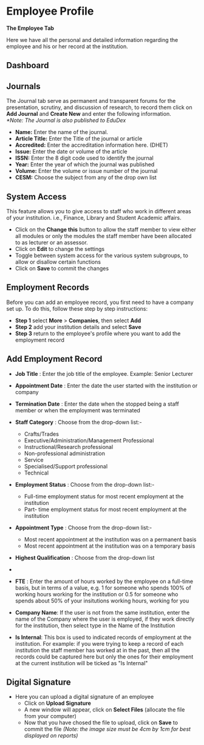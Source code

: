 # **Employee Profile**



**The Employee Tab**

Here we have all the personal and detailed information regarding the employee and his or her record at the institution.

## **Dashboard**



## **Journals**

The Journal tab serve as permanent and transparent forums for the presentation, scrutiny, and discussion of research, to record them click on **Add Journal** and **Create New** and enter the following information.  
_*Note: The Journal is also published to EduDex_

- **Name:**  Enter the name of the journal. 
- **Article Title:**  Enter the Title of the journal or article
- **Accredited:**  Enter the accreditation information here.  (DHET)
- **Issue:** Enter the date or volume of the article
- **ISSN:** Enter the 8 digit code used to identify the journal
- **Year:**  Enter the year of which the journal was published
- **Volume:**  Enter the volume or issue number of the journal
- **CESM:** Choose the subject from any of the drop own list
    

## **System Access**

This feature allows you to give access to staff who work in different areas of your institution. i.e., Finance, Library and Student Academic affairs.  
- Click on the **Change this** button to allow the staff member to view either all modules or only the modules the staff member have been allocated to as lecturer or an assessor.
- Click on **Edit** to change the settings
- Toggle between system access for the various system subgroups, to allow or disallow certain functions
- Click on **Save** to commit the changes
    

## **Employment Records**

Before you can add an employee record, you first need to have a company set up.  To do this, follow these step by step instructions: 

 - **Step 1** select **More** > **Companies**, then select **Add**
 - **Step 2** add your institution details and select **Save**
 - **Step 3** return to the employee's profile where you want to add the employment record

## Add Employment Record

 - **Job Title** : Enter the job title of the employee.  Example: Senior Lecturer
 
- **Appointment Date** : Enter the date the user started with the institution or company

- **Termination Date** : Enter the date when the stopped being a staff member or when the employment was terminated

- **Staff Category** : Choose from the drop-down list:-  
	- Crafts/Trades
	- Executive/Administration/Management Professional
	- Instructional/Research professional
	- Non-professional administration
	- Service
	- Specialised/Support professional
	- Technical

- **Employment Status** : Choose from the drop-down list:-  
	- Full-time employment status for most recent employment at the institution
	 - Part- time employment status for most recent employment at the institution

- **Appointment Type** : Choose from the drop-down list:- 
	- Most recent appointment at the institution was on a permanent basis
	- Most recent appointment at the institution was on a temporary basis
	
- **Highest Qualification** : Choose from the drop-down list
-
- **FTE** :  Enter the amount of hours worked by the employee on a full-time basis, but in terms of a value, e.g. 1 for someone who spends 100% of working hours working for the institution or 0.5 for someone who spends about 50% of your insitutions working hours, working for you

- **Company Name**: If the user is not from the same institution, enter the name of the Company where the user is employed, if they work directly for the institution, then select type in the Name of the Institution

- **Is Internal**: This box is used to indicated records of employment at the institution.  For example: if you were trying to keep a record of each institution the staff member has worked at in the past, then all the records could be captured here but only the ones for their employment at the current institution will be ticked as "Is Internal"
    

## **Digital Signature**

  - Here you can upload a digital signature of an employee
     - Click on **Upload Signature**
     - A new window will appear, click on **Select Files** (allocate the file from your computer)
     - Now that you have chosed the file to upload, click on **Save** to commit the file
   _(Note: the image size must be 4cm by 1cm for best displayed on reports)_
<!--stackedit_data:
eyJoaXN0b3J5IjpbLTEzOTcxNzM4OTcsLTEwNjU2MTU2MjIsLT
czNzY1NDE0MSwxNTYzNTIyMDA0XX0=
-->